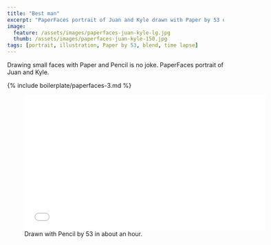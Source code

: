 ```yaml
---
title: "Best man"
excerpt: "PaperFaces portrait of Juan and Kyle drawn with Paper by 53 on an iPad."
image: 
  feature: /assets/images/paperfaces-juan-kyle-lg.jpg
  thumb: /assets/images/paperfaces-juan-kyle-150.jpg
tags: [portrait, illustration, Paper by 53, blend, time lapse]
---
```


Drawing small faces with Paper and Pencil is no joke. PaperFaces portrait of Juan and Kyle.

{% include boilerplate/paperfaces-3.md %}

<figure>
	<iframe width="560" height="315" src="//www.youtube.com/embed/LnoRZarcrjc" frameborder="0"> </iframe>
	<figcaption>Drawn with Pencil by 53 in about an hour.</figcaption>
</figure>
